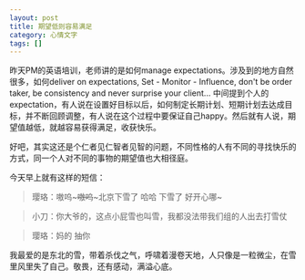 ```yaml
---
layout: post
title: 期望低则容易满足
category: 心情文字
tags: []
---
```


昨天PM的英语培训，老师讲的是如何manage expectations。涉及到的地方自然很多，如何deliver on expectations, Set - Monitor - Influence, don't be order taker, be consistency and never surprise your client...
中间提到个人的expectation，有人说在设置好目标以后，如何制定长期计划、短期计划去达成目标，并不断回顾调整，有人说在这个过程中要保证自己happy。然后就有人说，期望值越低，就越容易获得满足，收获快乐。

好吧，其实这还是个仁者见仁智者见智的问题，不同性格的人有不同的寻找快乐的方式，同一个人对不同的事物的期望值也大相径庭。

今天早上就有这样的短信：

>璎珞：嗷呜~~~嗷呜~~~北京下雪了 哈哈 下雪了 好开心哪~

>小刀：你大爷的，这点小屁雪也叫雪，我都没法带我们组的人出去打雪仗

>璎珞：妈的 抽你 

我最爱的是东北的雪，带着杀伐之气，呼啸着漫卷天地，人只像是一粒微尘，在雪里风里失了自己。敬畏，还有感动，满溢心底。